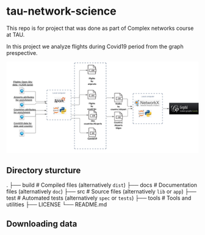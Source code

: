 # tau-network-science
This repo is for project that was done as part of Complex networks course at TAU.

In this project we analyze flights during Covid19 period from the graph prespective.


![My Image](images/pipeline.png)



## Directory sturcture
 .
    ├── build                   # Compiled files (alternatively `dist`)
    ├── docs                    # Documentation files (alternatively `doc`)
    ├── src                     # Source files (alternatively `lib` or `app`)
    ├── test                    # Automated tests (alternatively `spec` or `tests`)
    ├── tools                   # Tools and utilities
    ├── LICENSE
    └── README.md


## Downloading data
